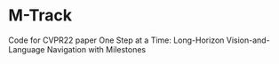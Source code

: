 # M-Track
Code for CVPR22 paper One Step at a Time: Long-Horizon Vision-and-Language Navigation with Milestones
